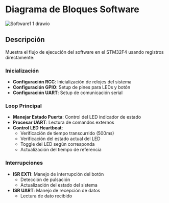# Diagrama de Bloques Software

![Software1 1 drawio](https://github.com/user-attachments/assets/f7a9d5bd-6cfe-432a-a383-a4a7b2bf7ed0)



## Descripción
Muestra el flujo de ejecución del software en el STM32F4 usando registros directamente:

### Inicialización
- **Configuración RCC**: Inicialización de relojes del sistema
- **Configuración GPIO**: Setup de pines para LEDs y botón
- **Configuración UART**: Setup de comunicación serial

### Loop Principal
- **Manejar Estado Puerta**: Control del LED indicador de estado
- **Procesar UART**: Lectura de comandos externos
- **Control LED Heartbeat**: 
   - Verificación de tiempo transcurrido (500ms)
   - Verificación del estado actual del LED
   - Toggle del LED según corresponda
   - Actualización del tiempo de referencia

### Interrupciones
- **ISR EXTI**: Manejo de interrupción del botón
   - Detección de pulsación
   - Actualización del estado del sistema
- **ISR UART**: Manejo de recepción de datos
   - Lectura de dato recibido

